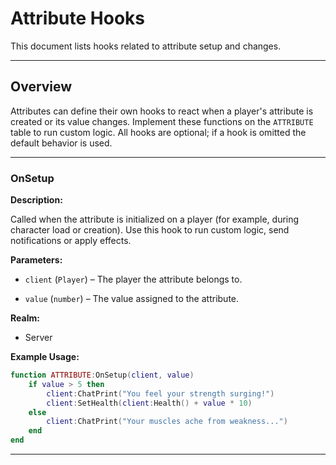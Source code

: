# Attribute Hooks


This document lists hooks related to attribute setup and changes.


---


## Overview


Attributes can define their own hooks to react when a player's attribute is created or its value changes. Implement these functions on the `ATTRIBUTE` table to run custom logic. All hooks are optional; if a hook is omitted the default behavior is used.


---


### OnSetup

**Description:**

Called when the attribute is initialized on a player (for example, during character load or creation). Use this hook to run custom logic, send notifications or apply effects.

**Parameters:**

* `client` (`Player`) – The player the attribute belongs to.

* `value` (`number`) – The value assigned to the attribute.

**Realm:**

* Server

**Example Usage:**

```lua
function ATTRIBUTE:OnSetup(client, value)
    if value > 5 then
        client:ChatPrint("You feel your strength surging!")
        client:SetHealth(client:Health() + value * 10)
    else
        client:ChatPrint("Your muscles ache from weakness...")
    end
end
```

---